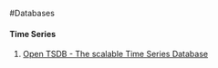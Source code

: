 #Databases

#### Time Series 
1. [Open TSDB - The scalable Time Series Database](http://opentsdb.net/index.html)
